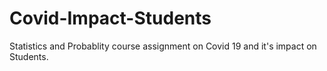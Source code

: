 # Covid-Impact-Students
Statistics and Probablity course assignment on Covid 19 and it's impact on Students.
